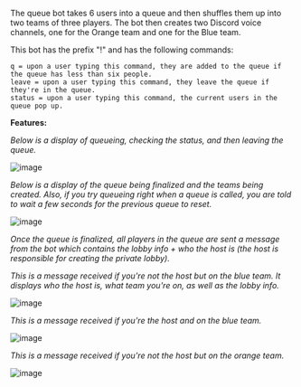 The queue bot takes 6 users into a queue and then shuffles them up into two teams of three players. 
The bot then creates two Discord voice channels, one for the Orange team and one for the Blue team.

This bot has the prefix "!" and has the following commands:

```
q = upon a user typing this command, they are added to the queue if the queue has less than six people.
leave = upon a user typing this command, they leave the queue if they're in the queue.
status = upon a user typing this command, the current users in the queue pop up.
```

**Features:**

*Below is a display of queueing, checking the status, and then leaving the queue.*

![image](https://user-images.githubusercontent.com/38481385/110364481-d4ec7e00-8011-11eb-9eea-81f1855148cf.png)


*Below is a display of the queue being finalized and the teams being created. Also, if you try queueing right when a queue is called, 
you are told to wait a few seconds for the previous queue to reset.*

![image](https://user-images.githubusercontent.com/38481385/110364616-fe0d0e80-8011-11eb-9348-fc3361d0da0d.png)


*Once the queue is finalized, all players in the queue are sent a message from the bot which contains the lobby info + who the host is 
(the host is responsible for creating the private lobby).*

*This is a message received if you're not the host but on the blue team. It displays who the host is, what team you're on, as well as the lobby info.*

![image](https://user-images.githubusercontent.com/38481385/110364926-61973c00-8012-11eb-866c-270dd900ee12.png)

*This is a message received if you're the host and on the blue team.*

![image](https://user-images.githubusercontent.com/38481385/110365096-986d5200-8012-11eb-8cf4-68a065fcac00.png)

*This is a message received if you're not the host but on the orange team.*

![image](https://user-images.githubusercontent.com/38481385/110365157-afac3f80-8012-11eb-9dbc-f36d4ae24cae.png)
